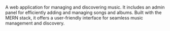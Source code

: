 A web application for managing and discovering music. It includes an admin panel for efficiently adding and managing songs and albums. 
Built with the MERN stack, it offers a user-friendly interface for seamless music management and discovery.

